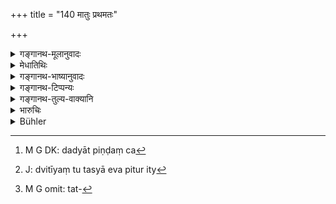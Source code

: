 +++
title = "140 मातुः प्रथमतः"

+++

<details><summary>गङ्गानथ-मूलानुवादः</summary>

The son of the Appointed Daughter shall offer the first cake to his mother, the second to her father and the third to his father’s father.—(140)
</details>

<details><summary>मेधातिथिः</summary>

[^३९३]:
     M G DK (1: 1302): tu pituḥ

"स एव दद्यात् द्वौ पिण्डौ[^३९४] पित्रे मातामहाय च" (म्ध् ९.१३२) इत्य् अत्र पुत्रिकापुत्रपिण्डदानं मातामहप्रक्रमम् उक्तम् । तस्माद् अयम् अपरः क्रमः पुत्रिकापुत्रपिण्डदानस्य । **मातुः प्रथमतः पिण्डं निर्वपेद्** इत्य् एवमादि । **द्वितीयं तु** पुनः **पितुः** । **तस्या** एव पितुर् इत्य्[^३९५] अनुमन्तव्यम् । ये तु पठन्ति "पितुस् तस्य" इति तत् प्रथमं पुत्रिकायै निरूप्य जनकाय निर्वपन्ति । **तत्पितुः**[^३९६]** पितुर्** इति च जनकस्यैव पित्रे तृतीयम् । अस्मिंस् तु पक्षे मातामहाय पिण्डदानं नोक्तं स्यात् ॥ ९.१४० ॥


[^३९६]:
     M G omit: tat-


[^३९५]:
     J: dvitīyaṃ tu tasyā eva pitur ity


[^३९४]:
     M G DK: dadyāt piṇḍaṃ ca
</details>

<details><summary>गङ्गानथ-भाष्यानुवादः</summary>

It has been declared (132) that ‘he shall offer the cake to his father and *to his maternal grandfather*’; where the offering of the cake by the son of the Appointed Daughter to bis maternal grandfather has been enjoined; and this is a totally different kind of offering laid down for him.

‘*The first cake, he shall offer to his mother*,’—the second to her father.

Some people read ‘*pitustasya*,’ ‘*his* (not *her*) *father*’ And those who accept this reading offer the cake to the Appointed Daughter, and then to the *progenitor*, and then the third to the progenitor’s father.

In accordance with this view there would be no offering laid down for the maternal grandfather.—(140)
</details>

<details><summary>गङ्गानथ-टिप्पन्यः</summary>

This verse is quoted in *Vivādaratnākara* (p. 563);—in *Aparārka* (p.
435), as referring to the case of the ‘grandson’ whose mother herself
had been an ‘appointed daughter’ in the sense that she herself was made
a ‘son’; in *Madanapārijāta* (p. 609);—and in *Vīramitrodaya* (Vyavahāra
185b).
</details>

<details><summary>गङ्गानथ-तुल्य-वाक्यानि</summary>

See texts under
[132]
and
[136].

*Baudhāyana* (2.3.16).—‘They quote the following:—“The son of an
Appointed Daughter offers the first funeral cake to his mother, the
second to her father and the third to his father’s father.”’
</details>

<details><summary>भारुचिः</summary>

"स एव दद्यात् तत्पिण्डं पित्रे मातामहाय च" इत्य् अत्रोक्तम् अपि सत् पुनर् उच्यते । किम् अर्थम् । कथं नाम पुनरुक्तिः । तत्र मातामहप्रक्रमात् पुत्रिकापुत्रदानं मातामहप्रक्रमं युक्तम् । तस्माद् अयम् अपरः कल्पः पुत्रिकापुत्रपिण्डदानस्य **मातुः प्रथमतः पिण्डं निर्वपेत्** इत्य् एवमादि । अन्येषां तु पाठो ऽर्थश् चास्य श्लोकस- "मातुः प्रथमतः पिण्डं निर्वपेत् पुत्रिकासुतः, द्वितीयं तु पितुः स्वस्य" इत्य् एवम्, अर्थश् च मातुः प्रथमं मामसंकीर्तनं ततः पितुः स्वस्य । ततो मातामहपितामहयोः यत्परयोश् चेति । तत् पुनर् युक्तायुक्ततया विचारणीयम् ॥ ९.१४० ॥
</details>

<details><summary>Bühler</summary>

140	Let the son of an appointed daughter first present a funeral cake to his mother, the second to her father, the funeral to his father's father.
</details>
